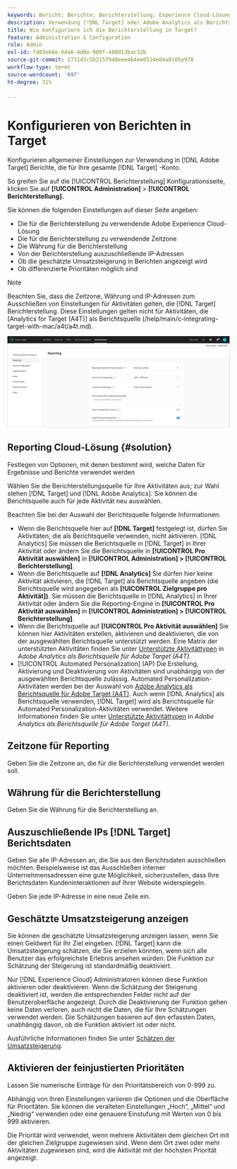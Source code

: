 ```yaml
---
keywords: Bericht; Berichte; Berichterstellung; Experience Cloud-Lösung; Zeitzone; Zeitzone; Währung; Ausschluss von IPs; geschätzte Umsatzsteigerung; Umsatz; Umsatzsteigerung; differenzierte Prioritäten; genauer abgestufte Prioritäten
description: Verwendung [!DNL Target] oder Adobe Analytics als Berichtsquelle verwenden, geben Sie das standardmäßige Zeitzonen- und Währungsformat an, fügen Sie IP-Adressen hinzu, die aus der Berichterstellung ausgeschlossen werden sollen, und vieles mehr.
title: Wie konfiguriere ich die Berichterstellung in Target?
feature: Administration & Configuration
role: Admin
exl-id: fd83e60e-64a6-4d0e-909f-480d13bac32b
source-git-commit: 273143c5b2157948eee464ee0514e04a0105e978
workflow-type: tm+mt
source-wordcount: '697'
ht-degree: 31%

---
```


# Konfigurieren von Berichten in Target

Konfigurieren allgemeiner Einstellungen zur Verwendung in [!DNL Adobe Target] Berichte, die für Ihre gesamte [!DNL Target] -Konto.

So greifen Sie auf die [!UICONTROL Berichterstellung] Konfigurationsseite, klicken Sie auf **[!UICONTROL Administration]** > **[!UICONTROL Berichterstellung].**

Sie können die folgenden Einstellungen auf dieser Seite angeben:

* Die für die Berichterstellung zu verwendende Adobe Experience Cloud-Lösung
* Die für die Berichterstellung zu verwendende Zeitzone
* Die Währung für die Berichterstellung
* Von der Berichterstellung auszuschließende IP-Adressen
* Ob die geschätzte Umsatzsteigerung in Berichten angezeigt wird
* Ob differenzierte Prioritäten möglich sind

>[!NOTE]
>
>Beachten Sie, dass die Zeitzone, Währung und IP-Adressen zum Ausschließen von Einstellungen für Aktivitäten gelten, die [!DNL Target] Berichterstellung. Diese Einstellungen gelten nicht für Aktivitäten, die [Analytics for Target (A4T)] als Berichtsquelle (/help/main/c-integrating-target-with-mac/a4t/a4t.md).

![Berichtseite](/help/main/administrating-target/assets/reporting.png)

## Reporting Cloud-Lösung {#solution}

Festlegen von Optionen, mit denen bestimmt wird, welche Daten für Ergebnisse und Berichte verwendet werden

Wählen Sie die Berichterstellungsquelle für Ihre Aktivitäten aus; zur Wahl stehen [!DNL Target] und [!DNL Adobe Analytics]. Sie können die Berichtsquelle auch für jede Aktivität neu auswählen.

Beachten Sie bei der Auswahl der Berichtsquelle folgende Informationen:

* Wenn die Berichtsquelle hier auf **[!DNL Target]** festgelegt ist, dürfen Sie Aktivitäten, die als Berichtsquelle verwenden, nicht aktivieren. [!DNL Analytics] Sie müssen die Berichtsquelle in [!DNL Target] in Ihrer Aktivität oder ändern Sie die Berichtsquelle in **[!UICONTROL Pro Aktivität auswählen]** in **[!UICONTROL Administration] > [!UICONTROL Berichterstellung]**.
* Wenn die Berichtsquelle auf **[!DNL Analytics]** Sie dürfen hier keine Aktivität aktivieren, die [!DNL Target] als Berichtsquelle angeben (die Berichtsquelle wird angegeben als **[!UICONTROL Zielgruppe pro Aktivität])**. Sie müssen die Berichtsquelle in [!DNL Analytics] in Ihrer Aktivität oder ändern Sie die Reporting-Engine in **[!UICONTROL Pro Aktivität auswählen]** in **[!UICONTROL Administration] > [!UICONTROL Berichterstellung]**.
* Wenn die Berichtsquelle auf **[!UICONTROL Pro Aktivität auswählen]** Sie können hier Aktivitäten erstellen, aktivieren und deaktivieren, die von der ausgewählten Berichtsquelle unterstützt werden. Eine Matrix der unterstützten Aktivitäten finden Sie unter [Unterstützte Aktivitättypen](/help/main/c-integrating-target-with-mac/a4t/a4t.md#section_F487896214BF4803AF78C552EF1669AA) in *Adobe Analytics als Berichtsquelle für Adobe Target (A4T)*.
* [!UICONTROL Automated Personalization] (AP) Die Erstellung, Aktivierung und Deaktivierung von Aktivitäten sind unabhängig von der ausgewählten Berichtsquelle zulässig. Automated Personalization-Aktivitäten werden bei der Auswahl von [Adobe Analytics als Berichtsquelle für Adobe Target (A4T)](/help/main/c-integrating-target-with-mac/a4t/a4t.md). Auch wenn [!DNL Analytics] als Berichtsquelle verwenden, [!DNL Target] wird als Berichtsquelle für Automated Personalization-Aktivitäten verwendet. Weitere Informationen finden Sie unter [Unterstützte Aktivitättypen](/help/main/c-integrating-target-with-mac/a4t/a4t.md#section_F487896214BF4803AF78C552EF1669AA) in *Adobe Analytics als Berichtsquelle für Adobe Target (A4T)*.

## Zeitzone für Reporting

Geben Sie die Zeitzone an, die für die Berichterstellung verwendet werden soll.

## Währung für die Berichterstellung

Geben Sie die Währung für die Berichterstellung an.

## Auszuschließende IPs [!DNL Target] Berichtsdaten

Geben Sie alle IP-Adressen an, die Sie aus den Berichtsdaten ausschließen möchten. Beispielsweise ist das Ausschließen interner Unternehmensadressen eine gute Möglichkeit, sicherzustellen, dass Ihre Berichtsdaten Kundeninteraktionen auf Ihrer Website widerspiegeln.

Geben Sie jede IP-Adresse in eine neue Zeile ein.

## Geschätzte Umsatzsteigerung anzeigen

Sie können die geschätzte Umsatzsteigerung anzeigen lassen, wenn Sie einen Geldwert für Ihr Ziel eingeben. [!DNL Target] kann die Umsatzsteigerung schätzen, die Sie erzielen könnten, wenn sich alle Benutzer das erfolgreichste Erlebnis ansehen würden. Die Funktion zur Schätzung der Steigerung ist standardmäßig deaktiviert.

Nur [!DNL Experience Cloud] Administratoren können diese Funktion aktivieren oder deaktivieren. Wenn die Schätzung der Steigerung deaktiviert ist, werden die entsprechenden Felder nicht auf der Benutzeroberfläche angezeigt. Durch die Deaktivierung der Funktion gehen keine Daten verloren, auch nicht die Daten, die für Ihre Schätzungen verwendet werden. Die Schätzungen basieren auf den erfassten Daten, unabhängig davon, ob die Funktion aktiviert ist oder nicht.

Ausführliche Informationen finden Sie unter [Schätzen der Umsatzsteigerung](/help/main/administrating-target/r-target-account-preferences/estimating-lift-in-revenue.md).

## Aktivieren der feinjustierten Prioritäten

Lassen Sie numerische Einträge für den Prioritätsbereich von 0-999 zu.

Abhängig von Ihren Einstellungen variieren die Optionen und die Oberfläche für Prioritäten. Sie können die veralteten Einstellungen „Hoch“, „Mittel“ und „Niedrig“ verwenden oder eine genauere Einstufung mit Werten von 0 bis 999 aktivieren.

Die Priorität wird verwendet, wenn mehrere Aktivitäten dem gleichen Ort mit der gleichen Zielgruppe zugewiesen sind. Wenn dem Ort zwei oder mehr Aktivitäten zugewiesen sind, wird die Aktivität mit der höchsten Priorität angezeigt.
